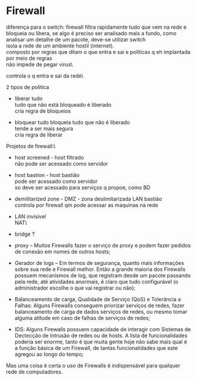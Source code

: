 # Firewall
diferença para o switch:
firewall filtra rapidamente tudo que vem na rede e bloqueia ou libera, se algo é preciso ser
analisado mais a fundo, como analisar um detalhe de um pacote, deve-se utilizar switch\
isola a rede de um ambiente hostil (internet).\
composto por regras que ditam o que entra e sai e políticas q eh implantada por meio de regras\
não impede de pegar virus\


controla o q entra e sai da rede\

2 tipos de politica
- liberar tudo\
tudo que não está bloqueado é liberado\
cria regra de bloqueios


- bloquear tudo
bloqueia tudo que não é liberado\
tende a ser mais segura\
cria regra de liberar

Projetos de firewall:\
- host screened - host filtrado\
não pode ser acessado como servidor

- host bastion - host bastião\
pode ser acessado como servidor\
so deve ser acessado para serviços q propoe, como BD

- demilitarized zone - DMZ - zona deslimitarizada
LAN bastião\
controla por firewall qm pode acessar as maquinas na rede

- LAN invisivel\
NAT\


- bridge 
?


- proxy – Muitos Firewalls fazer o serviço de proxy e podem fazer pedidos de conexão em nomes de outros hosts;
- Gerador de logs – Em termos de segurança, quanto mais informações sobre sua rede e Firewall melhor. Então a
                    grande maioria dos Firewalls possuem mecanismos de log, que registram desde um pacote passando
                    pela rede, até atividades anormais, é claro que tudo configurável (o administrador escolhe o 
                    que vai registrar ou não);
- Balanceamento de carga, Qualidade de Serviço (QoS) e Tolerância a Falhas: Alguns Firewalls conseguem priorizar 
                    serviços de redes, fazer balanceamento de carga de dados serviços de redes, ou mesmo tomar 
                    alguma atitude em caso de falhas de serviços de redes;
- IDS: Alguns Firewalls possuem capacidade de interagir com Sistemas de Dectecção de Intrusão de redes ou de hosts.
                    A lista de funcionalidades poderia ser enorme, tanto é que muita gente hoje não sabe mais qual 
                    é a função básica de um Firewall, de tantas funcionalidades que este agregou ao longo do tempo;
                    
Mas uma coisa é certa o uso de Firewalls é indispensável para qualquer rede de computadores.







